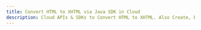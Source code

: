 ---title: Convert HTML to XHTML via Java SDK in Clouddescription: Cloud APIs & SDKs to Convert HTML to XHTML. Also Create, Edit & Render Microsoft Word & OpenOffice documents in the Cloud.---